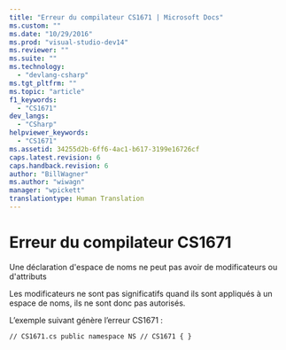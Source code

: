 ```yaml
---
title: "Erreur du compilateur CS1671 | Microsoft Docs"
ms.custom: ""
ms.date: "10/29/2016"
ms.prod: "visual-studio-dev14"
ms.reviewer: ""
ms.suite: ""
ms.technology: 
  - "devlang-csharp"
ms.tgt_pltfrm: ""
ms.topic: "article"
f1_keywords: 
  - "CS1671"
dev_langs: 
  - "CSharp"
helpviewer_keywords: 
  - "CS1671"
ms.assetid: 34255d2b-6ff6-4ac1-b617-3199e16726cf
caps.latest.revision: 6
caps.handback.revision: 6
author: "BillWagner"
ms.author: "wiwagn"
manager: "wpickett"
translationtype: Human Translation
---
```

# Erreur du compilateur CS1671
Une déclaration d'espace de noms ne peut pas avoir de modificateurs ou d'attributs  
  
 Les modificateurs ne sont pas significatifs quand ils sont appliqués à un espace de noms, ils ne sont donc pas autorisés.  
  
 L’exemple suivant génère l’erreur CS1671 :  
  
```  
// CS1671.cs public namespace NS // CS1671 { }  
```